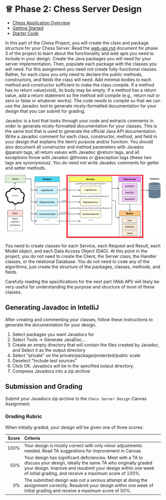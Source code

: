 # ♕ Phase 2: Chess Server Design

- [Chess Application Overview](../chess.md)
- [Getting Started](getting-started.md)
- [Starter Code](starter-code)

In this part of the Chess Project, you will create the class and package structure for your Chess Server. Read the [web-api.md](https://github.com/softwareconstruction240/softwareconstruction/blob/main/chess/3-web-api/web-api.md) document for phase 3 of the project to learn about the functionality and web apis you need to include in your design. Create the Java packages you will need for your server implementation. Then, populate each package with the classes you will need. For this assignment you need not create fully-functional classes. Rather, for each class you only need to declare the public methods, constructors, and fields the class will need. Add minimal bodies to each method and constructor sufficient to make the class compile. If a method has no return value(void), its body may be empty. If a method has a return value, add a return statement so the method will compile (e.g., return null or zero or false or whatever works). The code needs to compile so that we can use the Javadoc tool to generate nicely-formatted documentation for your design that you can submit for grading.

Javadoc is a tool that looks through your code and extracts comments in order to generate nicely-formatted documentation for your classes. This is the same tool that is used to generate the official Java API documentation. Write a Javadoc comment for each class, constructor, method, and field in your design that explains the item’s purpose and/or function. You should also document all constructor and method parameters with Javadoc @param tags, all return values with Javadoc @return tags, and all exceptions throw with Javadoc @throws or @exception tags (these two tags are synonymous). You do need not write Javadoc comments for getter and setter methods.

![sever design architecture](server-design-architecture.png)

You need to create classes for each Service, each Request and Result, each Model object, and each Data Access Object (DAO). At this point in the project, you do not need to create the Client, the Server class, the Handler classes, or the relational Database. You do not need to code any of the algorithms, just create the structure of the packages, classes, methods, and fields.

Carefully reading the specifications for the next part (Web API) will likely be very useful for understanding the purpose and structure of most of these classes.

## Generating Javadoc in IntelliJ

After creating and commenting your classes, follow these instructions to generate the documentation for your design.

1. Select packages you want Javadocs for
1. Select Tools -> Generate JavaDoc...
1. Create an empty directory that will contain the files created by Javadoc, and Select it as the output directory
1. Select "private" on the private/package/protected/public scale
1. Deselect "Include test sources"
1. Click OK. Javadocs will be in the specified output directory.
1. Compress Javadocs into a zip archive

## Submission and Grading

Submit your Javadocs zip archive to the `Chess Server Design` Canvas Assignment.

### Grading Rubric

When initially graded, your design will be given one of three scores:

| Score | Criteria                                                                                                                                                                                                                                          |
| ----: | :------------------------------------------------------------------------------------------------------------------------------------------------------------------------------------------------------------------------------------------------ |
|  100% | Your design is mostly correct with only minor adjustments needed. Read TA suggestions for improvement in Canvas.                                                                                                                                  |
|   50% | Your design has significant deficiencies. Meet with a TA to discuss your design, ideally the same TA who originally graded your design. Improve and resubmit your design within one week of initial grading, and receive a maximum score of 100%. |
|    0% | The submitted design was not a serious attempt at doing the assignment correctly. Resubmit your design within one week of initial grading and receive a maximum score of 50%.                                                                     |

